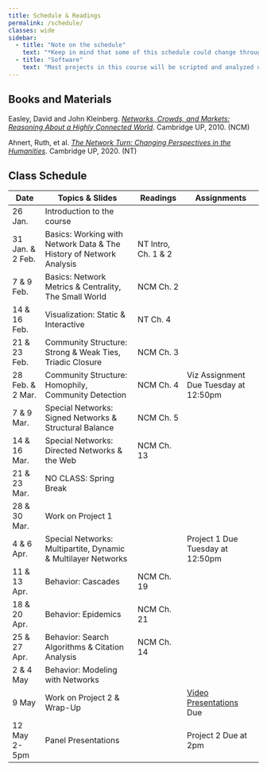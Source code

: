 ```yaml
---
title: Schedule & Readings
permalink: /schedule/
classes: wide
sidebar:
  - title: "Note on the schedule"
    text: "*Keep in mind that some of this schedule could change throughout the semester. However, if anything changes I'll update this page, and I'll be sure to give you plenty of advance notice.*"
  - title: "Software"
    text: "Most projects in this course will be scripted and analyzed using Python, an open source programming language and environment. Specifically, we will be using Jupyter Lab as our programming environment."
---
```


## Books and Materials

Easley, David and John Kleinberg. [*Networks, Crowds, and Markets: Reasoning About a Highly Connected World*](https://www.cs.cornell.edu/home/kleinber/networks-book/networks-book.pdf). Cambridge UP, 2010. (NCM)

Ahnert, Ruth, et al. [*The Network Turn: Changing Perspectives in the Humanities*](https://doi.org/10.1017/9781108866804). Cambridge UP, 2020. (NT)

## Class Schedule

Date|Topics & Slides|Readings|Assignments
--|---|---|---
26 Jan.|Introduction to the course|
31 Jan. & 2 Feb.|Basics: Working with Network Data & The History of Network Analysis|NT Intro, Ch. 1 & 2
7 & 9 Feb.|Basics: Network Metrics & Centrality, The Small World|NCM Ch. 2
14 & 16 Feb.|Visualization: Static & Interactive|NT Ch. 4
21 & 23 Feb.|Community Structure: Strong & Weak Ties, Triadic Closure|NCM Ch. 3
28 Feb. & 2 Mar.|Community Structure: Homophily, Community Detection|NCM Ch. 4|Viz Assignment Due Tuesday at 12:50pm
7 & 9 Mar.|Special Networks: Signed Networks & Structural Balance|NCM Ch. 5
14 & 16 Mar.|Special Networks:  Directed Networks & the Web|NCM Ch. 13
21 & 23 Mar.|NO CLASS: Spring Break
28 & 30 Mar.|Work on Project 1
4 & 6 Apr.|Special Networks: Multipartite, Dynamic & Multilayer Networks||Project 1 Due Tuesday at 12:50pm
11 & 13 Apr.|Behavior: Cascades|NCM Ch. 19
18 & 20 Apr.|Behavior: Epidemics|NCM Ch. 21
25 & 27 Apr.|Behavior: Search Algorithms & Citation Analysis|NCM Ch. 14
2 & 4 May|Behavior: Modeling with Networks|
9 May|Work on Project 2 & Wrap-Up||[Video Presentations](https://jrladd.com/CIS397-networks/assignments/presentation/) Due
12 May 2-5pm|Panel Presentations||Project 2 Due at 2pm
